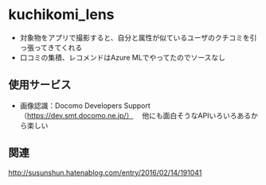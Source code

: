 # kuchikomi_lens
- 対象物をアプリで撮影すると、自分と属性が似ているユーザのクチコミを引っ張ってきてくれる
- 口コミの集積、レコメンドはAzure MLでやってたのでソースなし


## 使用サービス
- 画像認識：Docomo Developers Support（https://dev.smt.docomo.ne.jp/）
　他にも面白そうなAPIいろいろあるから楽しい


## 関連
http://susunshun.hatenablog.com/entry/2016/02/14/191041

